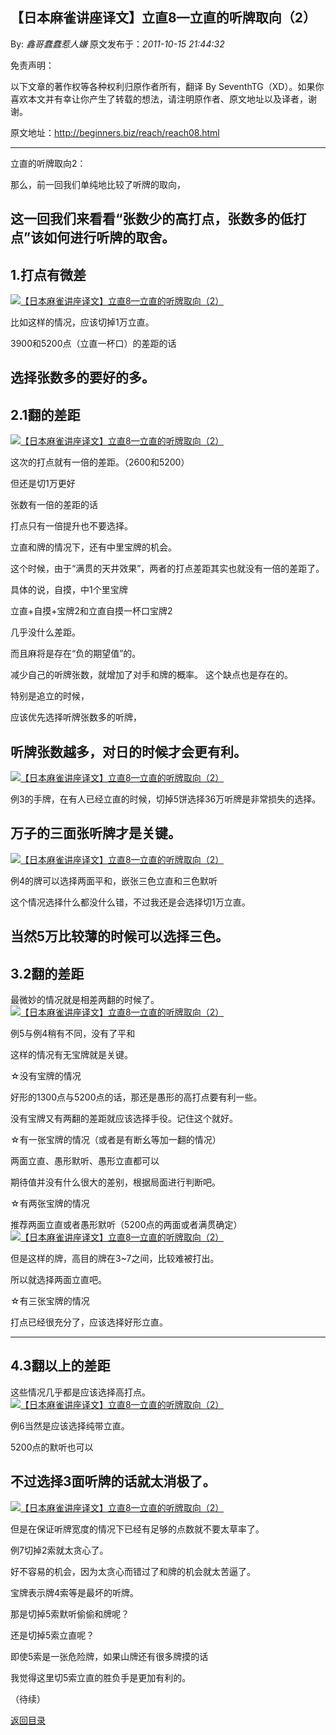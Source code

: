 ## 【日本麻雀讲座译文】立直8—立直的听牌取向（2）

By: *鑫哥蠢蠢惹人嫌* 原文发布于：*2011-10-15 21:44:32*

免责声明：

以下文章的著作权等各种权利归原作者所有，翻译 By
SeventhTG（XD）。如果你喜欢本文并有幸让你产生了转载的想法，请注明原作者、原文地址以及译者，谢谢。

原文地址：http://beginners.biz/reach/reach08.html

------------------------------------------------------------------------------------

立直的听牌取向2：

那么，前一回我们单纯地比较了听牌的取向，

这一回我们来看看“张数少的高打点，张数多的低打点”该如何进行听牌的取舍。
------------------------------------------------------------------------------------
1.打点有微差
------------------------------------------------------------------------------------
[![【日本麻雀讲座译文】立直8&mdash;立直的听牌取向（2）](http://s7.sinaimg.cn/middle/7f78b76fgaf56d606f6c6&amp;690)](http://photo.blog.sina.com.cn/showpic.html#blogid=7f78b76f0100yc4d&url=http://s7.sinaimg.cn/orignal/7f78b76fgaf56d606f6c6)

比如这样的情况，应该切掉1万立直。

3900和5200点（立直一杯口）的差距的话

选择张数多的要好的多。
------------------------------------------------------------------------------------
2.1翻的差距
------------------------------------------------------------------------------------
[![【日本麻雀讲座译文】立直8&mdash;立直的听牌取向（2）](http://s8.sinaimg.cn/middle/7f78b76fg77ef165c24f7&amp;690)](http://photo.blog.sina.com.cn/showpic.html#blogid=7f78b76f0100yc4d&url=http://s8.sinaimg.cn/orignal/7f78b76fg77ef165c24f7)

这次的打点就有一倍的差距。（2600和5200）

但还是切1万更好

张数有一倍的差距的话

打点只有一倍提升也不要选择。

立直和牌的情况下，还有中里宝牌的机会。

这个时候，由于“满贯的天井效果”，两者的打点差距其实也就没有一倍的差距了。

具体的说，自摸，中1个里宝牌

立直+自摸+宝牌2和立直自摸一杯口宝牌2

几乎没什么差距。

而且麻将是存在“负的期望值”的。

减少自己的听牌张数，就增加了对手和牌的概率。
这个缺点也是存在的。

特别是追立的时候，

应该优先选择听牌张数多的听牌，

听牌张数越多，对日的时候才会更有利。
------------------------------------------------------------------------------------
[![【日本麻雀讲座译文】立直8&mdash;立直的听牌取向（2）](http://s10.sinaimg.cn/middle/7f78b76fgaf570f370209&amp;690)](http://photo.blog.sina.com.cn/showpic.html#blogid=7f78b76f0100yc4d&url=http://s10.sinaimg.cn/orignal/7f78b76fgaf570f370209)

例3的手牌，在有人已经立直的时候，切掉5饼选择36万听牌是非常损失的选择。

万子的三面张听牌才是关键。
------------------------------------------------------------------------------------
[![【日本麻雀讲座译文】立直8&mdash;立直的听牌取向（2）](http://s9.sinaimg.cn/middle/7f78b76fgaf571c0555b8&amp;690)](http://photo.blog.sina.com.cn/showpic.html#blogid=7f78b76f0100yc4d&url=http://s9.sinaimg.cn/orignal/7f78b76fgaf571c0555b8)

例4的牌可以选择两面平和，嵌张三色立直和三色默听

这个情况选择什么都没什么错，不过我还是会选择切1万立直。

当然5万比较薄的时候可以选择三色。
------------------------------------------------------------------------------------
3.2翻的差距
------------------------------------------------------------------------------------

最微妙的情况就是相差两翻的时候了。
[![【日本麻雀讲座译文】立直8&mdash;立直的听牌取向（2）](http://s1.sinaimg.cn/middle/7f78b76fgaf572e3e0a30&amp;690)](http://photo.blog.sina.com.cn/showpic.html#blogid=7f78b76f0100yc4d&url=http://s1.sinaimg.cn/orignal/7f78b76fgaf572e3e0a30)

例5与例4稍有不同，没有了平和

这样的情况有无宝牌就是关键。

&#9734;没有宝牌的情况

好形的1300点与5200点的话，那还是愚形的高打点要有利一些。

没有宝牌又有两翻的差距就应该选择手役。记住这个就好。

&#9734;有一张宝牌的情况（或者是有断幺等加一翻的情况）

两面立直、愚形默听、愚形立直都可以

期待值并没有什么很大的差别，根据局面进行判断吧。

&#9734;有两张宝牌的情况

推荐两面立直或者愚形默听（5200点的两面或者满贯确定）
[![【日本麻雀讲座译文】立直8&mdash;立直的听牌取向（2）](http://s14.sinaimg.cn/middle/7f78b76fgaf574ed52b1d&amp;690)](http://photo.blog.sina.com.cn/showpic.html#blogid=7f78b76f0100yc4d&url=http://s14.sinaimg.cn/orignal/7f78b76fgaf574ed52b1d)

但是这样的牌，高目的牌在3~7之间，比较难被打出。

所以就选择两面立直吧。

&#9734;有三张宝牌的情况

打点已经很充分了，应该选择好形立直。

------------------------------------------------------------------------------------
4.3翻以上的差距
------------------------------------------------------------------------------------

这些情况几乎都是应该选择高打点。
[![【日本麻雀讲座译文】立直8&mdash;立直的听牌取向（2）](http://s11.sinaimg.cn/middle/7f78b76fgaf575aa4e1da&amp;690)](http://photo.blog.sina.com.cn/showpic.html#blogid=7f78b76f0100yc4d&url=http://s11.sinaimg.cn/orignal/7f78b76fgaf575aa4e1da)

例6当然是应该选择纯带立直。

5200点的默听也可以

不过选择3面听牌的话就太消极了。
------------------------------------------------------------------------------------
[![【日本麻雀讲座译文】立直8&mdash;立直的听牌取向（2）](http://s11.sinaimg.cn/middle/7f78b76fgaf575ee4678a&amp;690)](http://photo.blog.sina.com.cn/showpic.html#blogid=7f78b76f0100yc4d&url=http://s11.sinaimg.cn/orignal/7f78b76fgaf575ee4678a)

但是在保证听牌宽度的情况下已经有足够的点数就不要太草率了。

例7切掉2索就太贪心了。

好不容易的机会，因为太贪心而错过了和牌的机会就太苦逼了。

宝牌表示牌4索等是最坏的听牌。

那是切掉5索默听偷偷和牌呢？

还是切掉5索立直呢？

即使5索是一张危险牌，如果山牌还有很多牌摸的话

我觉得这里切5索立直的胜负手是更加有利的。

（待续）

[返回目录](index.html)

